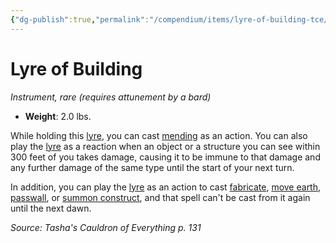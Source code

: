 ```yaml
---
{"dg-publish":true,"permalink":"/compendium/items/lyre-of-building-tce/","tags":["compendium/src/5e/tce","item/attunement/required","item/gear/instrument","item/rarity/rare"]}
---
```


# Lyre of Building
*Instrument, rare (requires attunement by a bard)*  

- **Weight**: 2.0 lbs.

While holding this [lyre](compendium/items/lyre.md), you can cast [mending](compendium/spells/mending.md) as an action. You can also play the [lyre](compendium/items/lyre.md) as a reaction when an object or a structure you can see within 300 feet of you takes damage, causing it to be immune to that damage and any further damage of the same type until the start of your next turn.

In addition, you can play the [lyre](compendium/items/lyre.md) as an action to cast [fabricate](compendium/spells/fabricate.md), [move earth](compendium/spells/move-earth.md), [passwall](compendium/spells/passwall.md), or [summon construct](compendium/spells/summon-construct-tce.md), and that spell can't be cast from it again until the next dawn.

*Source: Tasha's Cauldron of Everything p. 131*